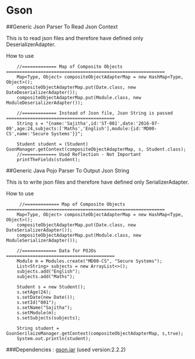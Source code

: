 # Gson
##Generic Json Parser To Read Json Context

This is to read json files and therefore have defined only DeserializerAdapter.

How to use

        //============= Map of Composite Objects ============================================================
        Map<Type, Object> compositeObjectAdapterMap = new HashMap<Type, Object>();
        compositeObjectAdapterMap.put(Date.class, new DateDeserializerAdapter());
        compositeObjectAdapterMap.put(Module.class, new ModuleDeserializerAdapter());

        //============= Instead of Json file, Json String is passed =========================================
        String s = "{name:'Sajitha',id:'ST-001',date:'2016-07-09',age:24,subjects:['Maths','English'],module:{id:'MD00-CS',name:'Secure Systems'}}";

        Student student = (Student) GsonManager.getContext(compositeObjectAdapterMap, s, Student.class);
        //============= Used Reflection - Not Important
        printTheFields(student);

##Generic Java Pojo Parser To Output Json String

This is to write json files and therefore have defined only SerializerAdapter.

How to use

         //============= Map of Composite Objects ============================================================
        Map<Type, Object> compositeObjectAdapterMap = new HashMap<Type, Object>();
        compositeObjectAdapterMap.put(Date.class, new DateSerializerAdapter());
        compositeObjectAdapterMap.put(Module.class, new ModuleSerializerAdapter());

        //============= Data for POJOs =========================================
        Module m = Modules.create("MD00-CS", "Secure Systems");
        List<String> subjects = new ArrayList<>();
        subjects.add("English");
        subjects.add("Maths");

        Student s = new Student();
        s.setAge(24);
        s.setDate(new Date());
        s.setId("001");
        s.setName("Sajitha");
        s.setModule(m);
        s.setSubjects(subjects);

        String student = GsonSerilaizeManager.getContext(compositeObjectAdapterMap, s,true);
        System.out.println(student);
        
###Dependencies : <a href='http://www.java2s.com/Code/Jar/j/Downloadjsonlib222jdk15jar.htm'>gson.jar</a> (used version:2.2.2)
